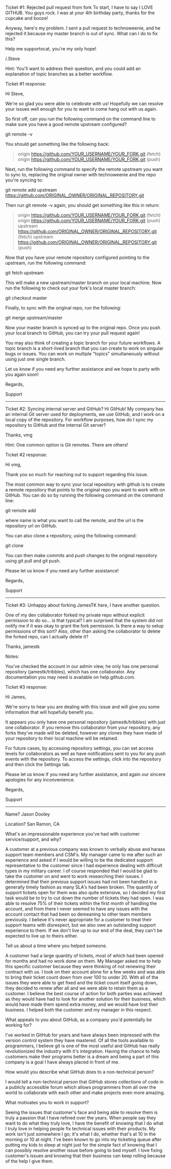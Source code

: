Ticket #1: Rejected pull request from fork
To start, I have to say I LOVE GITHUB. You guys rock. I was at your 4th birthday party, thanks for the cupcake and booze!

Anyway, here's my problem. I sent a pull request to technoweenie, and he rejected it because my master branch is out of sync. What can I do to fix this?

Help me supportocat, you're my only hope!

/.Steve

Hint: You'll want to address their question, and you could add an explanation of topic branches as a better workflow.

Ticket #1 response:

Hi Steve,

We're so glad you were able to celebrate with us! Hopefully we can resolve your issues well enough for you to want to come hang out with us again.

So first off, can you run the following command on the command line to make sure you have a good remote upstream configured?

git remote -v

You should get something like the following back:

> origin  https://github.com/YOUR_USERNAME/YOUR_FORK.git (fetch)
> origin  https://github.com/YOUR_USERNAME/YOUR_FORK.git (push)

Next, run the following command to specify the remote upstream you want to sync to, replacing the original owner with technoweenie and the repo you're syncing to:

git remote add upstream https://github.com/ORIGINAL_OWNER/ORIGINAL_REPOSITORY.git

Then run git remote -v again, you should get something like this in return:

> origin    https://github.com/YOUR_USERNAME/YOUR_FORK.git (fetch)
> origin    https://github.com/YOUR_USERNAME/YOUR_FORK.git (push)
> upstream  https://github.com/ORIGINAL_OWNER/ORIGINAL_REPOSITORY.git (fetch)
> upstream  https://github.com/ORIGINAL_OWNER/ORIGINAL_REPOSITORY.git (push)

Now that you have your remote repository configured pointing to the upstream, run the following command:

git fetch upstream

This will make a new upstream/master branch on your local machine. Now run the following to check out your fork's local master branch:

git checkout master

Finally, to sync with the original repo, run the following:

git merge upstream/master

Now your master branch is synced up to the original repo. Once you push your local branch to GitHub, you can try your pull request again!

You may also think of creating a topic branch for your future workflows. A topic branch is a short-lived branch that you can create to work on singular bugs or issues. You can work on multiple "topics" simultaneously without using just one single branch. 

 Let us know if you need any further assistance and we hope to party with you again soon!

Regards,

Support


-----------------------------------------------------------------------------------------


Ticket #2: Syncing internal server and GitHub?
Hi GitHub! My company has an internal Git server used for deployments, we use GitHub, and I work on a local copy of the repository. For workflow purposes, how do I sync my repository to GitHub and the internal Git server?

Thanks,
vmg

Hint: One common option is Git remotes. There are others!

Ticket #2 response:

Hi vmg,

Thank you so much for reaching out to support regarding this issue.

The most common way to sync your local repository with github is to create a remote repository that points to the original repo you want to work with on GitHub. You can do so by running the following command on the command line:

git remote add <name> <url>

where name is what you want to call the remote, and the url is the repository url on GitHub.

You can also clone a repository, using the following command:

git clone <url>

You can then make commits and push changes to the original repository using git pull and git push.

Please let us know if you need any further assistance!

Regards,

Support

-----------------------------------------------------------------------------------------

Ticket #3: Unhappy about forking
JamesTK here, I have another question.

One of my dev collaborator forked my private repo without explicit permission to do so... is that typical? I am surprised that the system did not notify me if it was okay to grant the fork permission. Is there a way to setup permissions of this sort? Also, other than asking the collaborator to delete the forked repo, can I actually delete it?

Thanks, jamestk

Notes:

You've checked the account in our admin view, he only has one personal repository (jamestk/tribbles), which has one collaborator. Any documentation you may need is available on help.github.com.

Ticket #3 response:

Hi James,

We're sorry to hear you are dealing with this issue and will give you some information that will hopefully benefit you.

It appears you only have one personal repository (jamestk/tribbles) with just one collaborator. If you remove this collaborator from your repository, any forks they've made will be deleted, however any clones they have made of your repository to their local machine will be retained.

For future cases, by accessing repository settings, you can set access levels for collaborators as well as have notifications sent to you for any push events with the repository. To access the settings, click into the repository and then click the Settings tab.

Please let us know if you need any further assistance, and again our sincere apologies for any inconvenience.

Regards,

Support

-------------------------------------------------------------------------------------------


Name?
Jason Dooley

Location?
San Ramon, CA

What's an impressionable experience you've had with customer service/support, and why?

A customer at a previous company was known to verbally abuse and harass support team members and CSM's. My manager came to me after such an experience and asked if I would be willing to be the dedicated support representative to the customer since I had experience dealing with difficult types in my military career. I of course responded that I would be glad to take the customer on and went to work researching their issues. I determined that their previous support issues had not been handled in a generally timely fashion as many SLA's had been broken. The quantity of support tickets open for them was also quite extensive, so I decided my first task would be to try to cut down the number of tickets they had open. I was able to resolve 75% of their tickets within the first month of handling the account, and from there I never seemed to have any issues with the account contact that had been so demeaning to other team members previously. I believe it's never appropriate for a customer to treat their support teams with disrespect, but we also owe an outstanding support experience to them. If we don't live up to our end of the deal, they can't be expected to live up to theirs either.

Tell us about a time where you helped someone.

A customer had a large quantity of tickets, most of which had been opened for months and had no work done on them. My Manager asked me to help this specific customer because they were thinking of not renewing their contract with us. I took on their account alone for a few weeks and was able to bring their ticket count down from over 100 to under 20. With all of the issues they were able to get fixed and the ticket count itself going down, they decided to renew after all and we were able to retain them as a customer. I believe the best course of action for both parties was achieved as they would have had to look for another solution for their business, which would have made them spend extra money, and we would have lost their business. I helped both the customer and my manager in this respect.

What appeals to you about GitHub, as a company you'd potentially be working for?

I've worked in GitHub for years and have always been impressed with the version control system they have mastered. Of all the tools available to programmers, I believe git is one of the most useful and GitHub has really revolutionized the industry with it's integration. Having the chance to help customers make their programs better is a dream and being a part of this company is a goal I have always placed in front of me. 

How would you describe what GitHub does to a non-technical person?

I would tell a non-technical person that GitHub stores collections of code in a publicly accessible forum which allows programmers from all over the world to collaborate with each other and make projects even more amazing.

What motivates you to work in support?

Seeing the issues that customer's face and being able to resolve them is truly a passion that I have refined over the years. When people say they want to do what they truly love, I have the benefit of knowing that I do what I truly love in helping people fix technical issues with their products. My work isn't just somewhere I go; it's what I do, whether that's at 10 in the morning or 10 at night. I've been known to go into my ticketing queue after putting my kids to sleep at night just for the simple fact of knowing that I can possibly resolve another issue before going to bed myself. I love fixing customer's issues and knowing that their business can keep rolling because of the help I give them.


